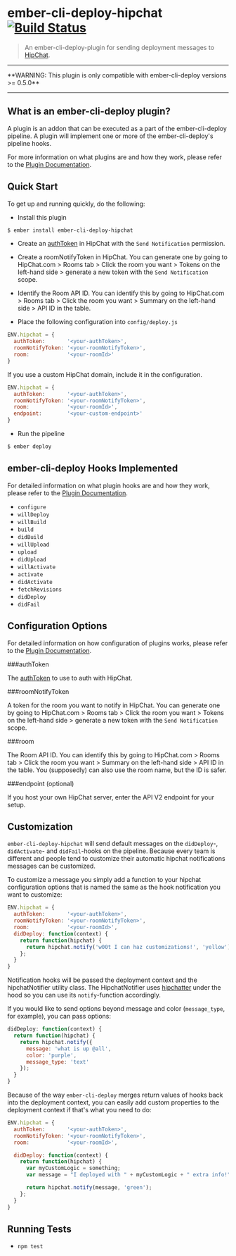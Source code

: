 # ember-cli-deploy-hipchat [![Build Status](https://travis-ci.org/blimmer/ember-cli-deploy-hipchat.svg?branch=master)](https://travis-ci.org/blimmer/ember-cli-deploy-hipchat)

> An ember-cli-deploy-plugin for sending deployment messages to [HipChat](https://www.hipchat.com/).

<hr/>
**WARNING: This plugin is only compatible with ember-cli-deploy versions >= 0.5.0**
<hr/>

## What is an ember-cli-deploy plugin?

A plugin is an addon that can be executed as a part of the ember-cli-deploy pipeline. A plugin will implement one or more of the ember-cli-deploy's pipeline hooks.

For more information on what plugins are and how they work, please refer to the [Plugin Documentation][2].

## Quick Start

To get up and running quickly, do the following:

- Install this plugin

```bash
$ ember install ember-cli-deploy-hipchat
```

- Create an [authToken](https://hipchat.com/account/api) in HipChat with the `Send Notification` permission.

- Create a roomNotifyToken in HipChat. You can generate one by going to HipChat.com > Rooms tab > Click the room you want > Tokens on the left-hand side > generate a new token with the `Send Notification` scope.

- Identify the Room API ID. You can identify this by going to HipChat.com > Rooms tab > Click the room you want > Summary on the left-hand side > API ID in the table.

- Place the following configuration into `config/deploy.js`

```javascript
ENV.hipchat = {
  authToken:       '<your-authToken>',
  roomNotifyToken: '<your-roomNotifyToken>',
  room:            '<your-roomId>'
}
```

If you use a custom HipChat domain, include it in the configuration.

```javascript
ENV.hipchat = {
  authToken:       '<your-authToken>',
  roomNotifyToken: '<your-roomNotifyToken>',
  room:            '<your-roomId>',
  endpoint:        '<your-custom-endpoint>'
}
```

- Run the pipeline

```bash
$ ember deploy
```

## ember-cli-deploy Hooks Implemented

For detailed information on what plugin hooks are and how they work, please refer to the [Plugin Documentation][2].

- `configure`
- `willDeploy`
- `willBuild`
- `build`
- `didBuild`
- `willUpload`
- `upload`
- `didUpload`
- `willActivate`
- `activate`
- `didActivate`
- `fetchRevisions`
- `didDeploy`
- `didFail`

## Configuration Options

For detailed information on how configuration of plugins works, please refer to the [Plugin Documentation][2].

###authToken

The [authToken](https://hipchat.com/account/api) to use to auth with HipChat.

###roomNotifyToken

A token for the room you want to notify in HipChat.
You can generate one by going to HipChat.com > Rooms tab > Click the room you want > Tokens on the left-hand side > generate a new token with the `Send Notification` scope.

###room

The Room API ID.
You can identify this by going to HipChat.com > Rooms tab > Click the room you want > Summary on the left-hand side > API ID in the table. You (supposedly) can also use the room name, but the
ID is safer.

###endpoint (optional)

If you host your own HipChat server, enter the API V2 endpoint for your setup.

## Customization

`ember-cli-deploy-hipchat` will send default messages on the `didDeploy`-,
`didActivate`- and `didFail`-hooks on the pipeline.
Because every team is different and people tend to customize their automatic
hipchat notifications messages can be customized.

To customize a message you simply add a function to your hipchat configuration
options that is named the same as the hook notification you want to customize:

```js
ENV.hipchat = {
  authToken:       '<your-authToken>',
  roomNotifyToken: '<your-roomNotifyToken>',
  room:            '<your-roomId>',
  didDeploy: function(context) {
    return function(hipchat) {
      return hipchat.notify('w00t I can haz customizations!', 'yellow');
    };
  }
}
```

Notification hooks will be passed the deployment context and the hipchatNotifier
utility class. The HipchatNotifier uses [hipchatter](https://github.com/charltoons/hipchatter) under the hood so you can use its `notify`-function accordingly.

If you would like to send options beyond message and color (`message_type`, for example), you can pass options:

```js
didDeploy: function(context) {
  return function(hipchat) {
  	return hipchat.notify({
  	  message: 'what is up @all',
  	  color: 'purple',
  	  message_type: 'text'
  	});
  }
}
```

Because of the way `ember-cli-deploy` merges return values of hooks back into the deployment context, you can easily add custom properties to the deployment context if that's what you need to do:

```javascript
ENV.hipchat = {
  authToken:       '<your-authToken>',
  roomNotifyToken: '<your-roomNotifyToken>',
  room:            '<your-roomId>',

  didDeploy: function(context) {
    return function(hipchat) {
      var myCustomLogic = something;
      var message = "I deployed with " + myCustomLogic + " extra info!";

      return hipchat.notify(message, 'green');
    };
  }
}
```

## Running Tests

- `npm test`

[2]: http://ember-cli.github.io/ember-cli-deploy/plugins "Plugin Documentation"
